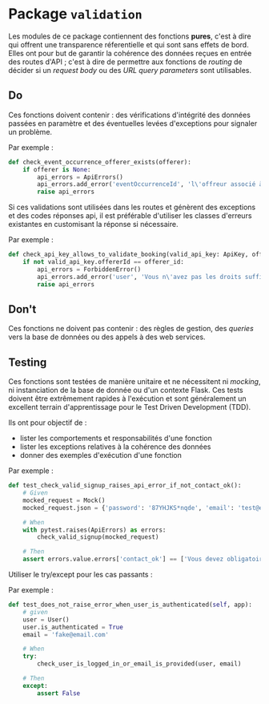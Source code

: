 # Package `validation`
Les modules de ce package contiennent des fonctions **pures**, c'est à dire qui offrent une transparence réferentielle
et qui sont sans effets de bord. Elles ont pour but de garantir la cohérence des données reçues en entrée des routes d'API ;
c'est à dire de permettre aux fonctions de _routing_ de décider si un _request body_ ou des _URL query parameters_ sont utilisables.

## Do
Ces fonctions doivent contenir : des vérifications d'intégrité des données passées en paramètre et des éventuelles levées
d'exceptions pour signaler un problème.

Par exemple :
```python
def check_event_occurrence_offerer_exists(offerer):
    if offerer is None:
        api_errors = ApiErrors()
        api_errors.add_error('eventOccurrenceId', 'l\'offreur associé à cet évènement est inconnu')
        raise api_errors
```

Si ces validations sont utilisées dans les routes et génèrent des exceptions et des codes réponses api, il est préférable d'utiliser les classes d'erreurs existantes en customisant la réponse si nécessaire.

Par exemple :
```python
def check_api_key_allows_to_validate_booking(valid_api_key: ApiKey, offerer_id: int):
    if not valid_api_key.offererId == offerer_id:
        api_errors = ForbiddenError()
        api_errors.add_error('user', 'Vous n\'avez pas les droits suffisants pour valider cette contremarque.')
        raise api_errors
```

## Don't
Ces fonctions ne doivent pas contenir : des règles de gestion, des _queries_ vers la base de données ou des appels à des
web services.

## Testing
Ces fonctions sont testées de manière unitaire et ne nécessitent ni _mocking_, ni instanciation de la base de donnée
ou d'un contexte Flask. Ces tests doivent être extrêmement rapides à l'exécution et sont généralement un excellent terrain d'apprentissage pour le Test Driven Development (TDD).

Ils ont pour objectif de :
* lister les comportements et responsabilités d'une fonction
* lister les exceptions relatives à la cohérence des données
* donner des exemples d'exécution d'une fonction

Par exemple :
```python
def test_check_valid_signup_raises_api_error_if_not_contact_ok():
    # Given
    mocked_request = Mock()
    mocked_request.json = {'password': '87YHJKS*nqde', 'email': 'test@email.com'}

    # When
    with pytest.raises(ApiErrors) as errors:
        check_valid_signup(mocked_request)

    # Then
    assert errors.value.errors['contact_ok'] == ['Vous devez obligatoirement cocher cette case.']
```

Utiliser le try/except pour les cas passants :

Par exemple :
```python
def test_does_not_raise_error_when_user_is_authenticated(self, app):
    # given
    user = User()
    user.is_authenticated = True
    email = 'fake@email.com'

    # When
    try:
        check_user_is_logged_in_or_email_is_provided(user, email)

    # Then
    except:
        assert False
```